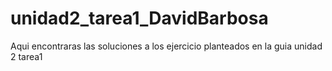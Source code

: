 # unidad2_tarea1_DavidBarbosa
Aqui encontraras las soluciones a los ejercicio planteados en la guia unidad 2 tarea1
